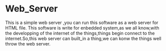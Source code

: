 # Web_Server
This is a simple web server ,you can run this software as a web server for HTML file.
This software is write for enbedded system,as we all know,with the developping of the internet of the things,things begin 
connect to the internet.So,this web server can built_in a thing,we can konw the things well throw the web server.
